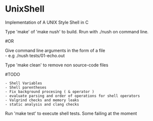 # UnixShell
Implementation of A UNIX Style Shell in C

Type 'make' of 'make nush' to build. Rrun with ./nush on command line.

#OR

Give command line arguments in the form of a file	
	- e.g ./nush tests/01-echo.out


Type 'make clean' to remove non source-code files

#TODO

	- Shell Variables 
	- Shell parentheses  
	- Fix background procesing ( & operator )
	- evaluate parsing and order of operations for shell operators
	- Valgrind checks and memory leaks
	- static analysis and clang checks

Run 'make test' to execute shell tests.  Some failing at the moment

